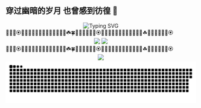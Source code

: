 ## 穿过幽暗的岁月 也曾感到彷徨 💐

  <!-- dynamic typing effect 动态打字效果 -->
  <div align="center">
  <img src="https://readme-typing-svg.demolab.com?font=Fira+Code&pause=1000&width=435&lines=console.log(%22Hello%2C%20World%22);&center=true&size=27" alt="Typing SVG" />
  </div>
  💐🌸💮🏵️🌹🥀🌺🌻🌼🌷🌱🌲🌳🌴🌵🌾🌿☘️🍀🍁🍂🍃💐🌸💮🏵️🌹🌺🌻🌼🌷🌱🌲🌳🌴🌵🌾🌿☘🍁🍂🍃💐🌸💮🏵️
   <div align="center">
     <img height="200px" src="https://github-readme-stats.vercel.app/api?username=ricardoo9&show_icons=true&theme=radical" />
     <img height="200px" src="https://cdn.jsdelivr.net/gh/sun0225SUN/sun0225SUN/assets/images/coding.gif" />
  </div>
<!-- ![](https://raw.githubusercontent.com/ricardoo9/ricardoo9/main/assets/github-contribution-grid-snake.svg) -->
   💐🌸💮🏵️🌹🥀🌺🌻🌼🌷🌱🌲🌳🌴🌵🌾🌿☘️🍀🍁🍂🍃💐🌸💮🏵️🥀🌺🌻🌼🌷🌱🌲🌳🌴🌵🌾🌿☘🍁🍂🍃💐🌸💮🏵️
<div align="center"> <img src="https://github-readme-activity-graph.vercel.app/graph?username=ricardoo9&theme=xcode" /> </div>

<picture>
  <source media="(prefers-color-scheme: dark)" srcset="https://raw.githubusercontent.com/ricardoo9/ricardoo9/output/github-contribution-grid-snake-dark.svg">
  <source media="(prefers-color-scheme: light)" srcset="https://raw.githubusercontent.com/ricardoo9/ricardoo9/output/github-contribution-grid-snake.svg">
  <img alt="github contribution grid snake animation" src="https://raw.githubusercontent.com/ricardoo9/ricardoo9/output/github-contribution-grid-snake.svg">
</picture>

